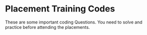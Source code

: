 # Placement Training Codes
These are some important coding Questions. You need to solve and practice before attending the placements.
